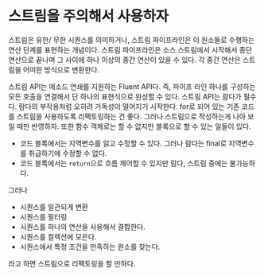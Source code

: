 # 스트림을 주의해서 사용하자

스트림은 유한/ 무한 시퀀스를 의미하거나, 스트림 파이프라인은 이 원소들로 수행하는 연산 단계를 표현하는 개념이다.
스트림 파이프라인은 소스 스트림에서 시작해서 종단 연산으로 끝나며 그 사이에 하나 이상의 중간 연산이 있을 수 있다. 각 중간 연산은 스트림을 어떠한 방식으로
변환한다. 

스트림 API는 메소드 연쇄를 지원하는 Fluent API다. 즉, 파이프 라인 하나를 구성하는 모든 호출을 연결해서 단 하나의 표현식으로 완성할 수 있다.
스트림 API는 람다가 필수다. 람다의 부작용처럼 오히려 가독성이 떨어지기 시작한다. for로 되어 있는 기존 코드를 스트림을 사용하도록 리팩토링하는 건 좋다. 
그러나 스트림으로 작성하는게 나아 보일 때만 반영하자. 또한 함수 객체로는 할 수 없지만 블록으로 할 수 있는 일들이 있다.

- 코드 블록에서는 지역변수를 읽고 수정할 수 있다. 그러나 람다는 final로 지역변수를 취급하기에 수정할 수 없다.
- 코드 블록에서는 `return`으로 흐름 제어할 수 있지만 람다, 스트림 중에는 불가능하다.

그러나 

- 시퀀스를 일관되게 변환
- 시퀀스를 필터링
- 시퀀스를 하나의 연산을 사용해서 결합한다.
- 시퀀스를 컬렉션에 모은다.
- 시퀀스에서 특정 조건을 만족하는 원소를 찾는다.

라고 하면 스트림으로 리팩토링을 할 만하다.